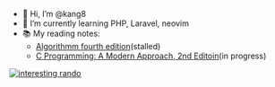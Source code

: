 - 👋 Hi, I’m @kang8
- 🌱 I’m currently learning PHP, Laravel, neovim
- 📚 My reading notes:
  - [Algorithmm fourth edition](https://github.com/kang8/algs4)(stalled)
  - [C Programming: A Modern Approach, 2nd Editoin](https://github.com/kang8/c-programming-a-modern-approach)(in progress)

[![interesting rando](https://www.randos.online/u/kang8)](https://randos.online/u/kang8/next)
